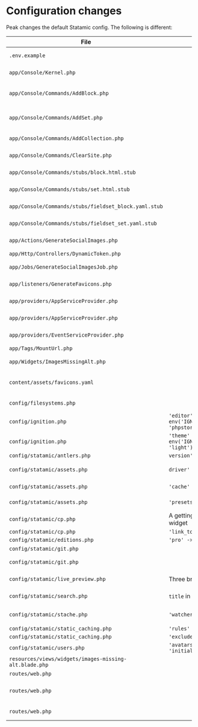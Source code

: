 # Configuration changes

Peak changes the default Statamic config. The following is different:

| File | Default | Peak |
| --- | --- | --- |
| `.env.example` |  | Add more default Statamic and Redis settings by default.
| `app/Console/Kernel.php` |  | Add a schedule you can invoke via a cron to warm all caches.
| `app/Console/Commands/AddBlock.php` |  | A command to generate all files needed to [add a block to the page builder](/features/commands.html#add-page-builder-block).
| `app/Console/Commands/AddSet.php` |  | A command to generate all files needed to [add a set to the page builder article](/features/commands.html#add-page-builder-article-set).
| `app/Console/Commands/AddCollection.php` |  | A command to generate all files needed to [add a collection](/features/commands.html#add-collection).
| `app/Console/Commands/ClearSite.php` |  | A command to [clear all default Peak content](/features/commands.html#clear-site).
| `app/Console/Commands/stubs/block.html.stub` |  | A stub file for the `peak:add-block` command.
| `app/Console/Commands/stubs/set.html.stub` |  | A stub file for the `peak:add-set` command.
| `app/Console/Commands/stubs/fieldset_block.yaml.stub` |  | A stub file for the `peak:add-block` command.
| `app/Console/Commands/stubs/fieldset_set.yaml.stub` |  | A stub file for the `peak:add-set` command.
| `app/Actions/GenerateSocialImages.php` |  | An action to [generate social images](/features/social-images-generation.html) for entries.
| `app/Http/Controllers/DynamicToken.php` |  | New Controller for [forms](/features/forms.html) |
| `app/Jobs/GenerateSocialImagesJob.php` |  | The acutal job to [generate social images](/features/social-images-generation.html) for entries.
| `app/listeners/GenerateFavicons.php` |  | Listen to a GlobalSavedEvent to generate [favicons](/features/browser-appearance.html).
| `app/providers/AppServiceProvider.php` |  | Enables the use of a section field in the form builder.
| `app/providers/AppServiceProvider.php` |  | Adds 404 page entry data to the 404 template when an error hits.
| `app/providers/EventServiceProvider.php` |  | Listen to a GlobalSavedEvent to generate [favicons](/features/browser-appearance.html).
| `app/Tags/MountUrl.php` |  | New Tag to get a mount url [tags](/other/tags.html) |
| `app/Widgets/ImagesMissingAlt.php` |  | New widget to [display assets with missing alt texts](/features/widgets.html). |
| `content/assets/favicons.yaml` |  | An asset container where the [automated favicon feature](/features/browser-appearance.html) stores it's favicons in. |
| `config/filesystems.php` |  | Filesystems for the Favicon and Social Images assets. |
| `config/ignition.php` | `'editor' => env('IGNITION_EDITOR', 'phpstorm')` | `'editor' => env('IGNITION_EDITOR', 'vscode')` |
| `config/ignition.php` | `'theme' => env('IGNITION_THEME', 'light')` | `'theme' => env('IGNITION_THEME', 'auto')` |
| `config/statamic/antlers.php` | `version' => 'regex'` | `'version' => 'runtime'` |
| `config/statamic/assets.php` | `driver' => 'gd'` | `'driver' => env('IMAGE_MANIPULATION_DRIVER', 'gd')` |
| `config/statamic/assets.php` | `'cache' => false` | `'cache' => env('SAVE_CACHED_IMAGES', true),` |
| `config/statamic/assets.php` | `'presets' => []` | Contains a whole bunch of asset presets. |
| `config/statamic/cp.php` | A getting started widget | Add alt text and page collection widgets. |
| `config/statamic/cp.php` | `'link_to_docs' => true` | `'link_to_docs' => false` |
| `config/statamic/editions.php` | `'pro' -> false` | `'pro' -> true` |
| `config/statamic/git.php` |  | Add `[BOT]` to git commit message. |
| `config/statamic/git.php` |  | Add `favicons` and `social_images` paths to Git tracking. |
| `config/statamic/live_preview.php` | Three breakpoints | All tailwinds breakpoints defined in `tailwind.config.js` |
| `config/statamic/search.php` | `title` in search index | `title`, and `page_builder` in search index |
| `config/statamic/stache.php` | `'watcher' => true` | `'watcher' => env('STATAMIC_STACHE_WATCHER', true)` |
| `config/statamic/static_caching.php` | `'rules' => [ // ]` | `'rules' => 'all'` |
| `config/statamic/static_caching.php` | `'exclude' => [ // ]` | `'exclude' => '/sitemap.xml'` |
| `config/statamic/users.php` | `'avatars' => 'initials'` | `'avatars' => 'gravatar'` |
| `resources/views/widgets/images-missing-alt.blade.php` |  | | `app/Widgets/ImagesMissingAlt.php` |  | New widget to [display assets with missing alt texts](/features/widgets.html). |
| `routes/web.php` |  | Routes for the [favicons](/features/browser-appearance.html) feature.
| `routes/web.php` |  | Routes for the search [functionality](/features/search.html). Commented by default.
| `routes/web.php` |  | Routes for the sitemap and [dynamic form](/features/forms.html) token.
